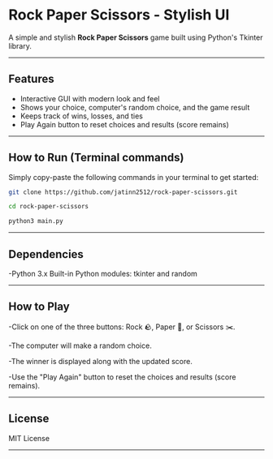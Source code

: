 # Rock Paper Scissors - Stylish UI

A simple and stylish **Rock Paper Scissors** game built using Python's Tkinter library.

---

## Features

- Interactive GUI with modern look and feel
- Shows your choice, computer's random choice, and the game result
- Keeps track of wins, losses, and ties
- Play Again button to reset choices and results (score remains)

---

## How to Run (Terminal commands)

Simply copy-paste the following commands in your terminal to get started:

```bash
git clone https://github.com/jatinn2512/rock-paper-scissors.git
```

```bash
cd rock-paper-scissors

```

```bash
python3 main.py
```


---
## Dependencies
-Python 3.x
Built-in Python modules: tkinter and random

---
## How to Play
-Click on one of the three buttons: Rock 🪨, Paper 📄, or Scissors ✂️.

-The computer will make a random choice.

-The winner is displayed along with the updated score.

-Use the "Play Again" button to reset the choices and results (score remains).



---
## License
MIT License

---
